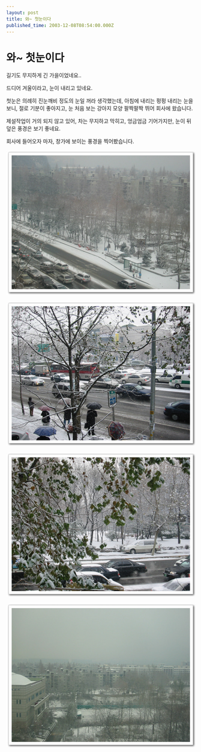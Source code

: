 ```yaml
---
layout: post
title: 와~ 첫눈이다
published_time: 2003-12-08T08:54:00.000Z
---
```


# 와~ 첫눈이다


길기도 무지하게 긴 가을이었네요..

드디어 겨울이라고, 눈이 내리고 있네요.

첫눈은 의례히 진눈깨비 정도의 눈일 꺼라 생각했는데, 아침에 내리는 펑펑 내리는 눈을 보니, 절로 기분이 좋아지고, 눈 처음 보는 강아지 모양 팔짝팔짝 뛰어 회사에 왔습니다.

제설작업이 거의 되지 않고 있어, 차는 무지하고 막히고, 엉금엄금 기어가지만, 눈이 뒤덮은 풍경은 보기 좋네요.

회사에 들어오자 마자, 창가에 보이는 풍경을 찍어봤습니다.

![](../pds/200902/11/80/a0109780_499270b4d330b.jpg)

![](../pds/200902/11/80/a0109780_499270b59bf9d.jpg)

![](../pds/200902/11/80/a0109780_499270b6b688f.jpg)

![](../pds/200902/11/80/a0109780_499270b65be1e.jpg)

